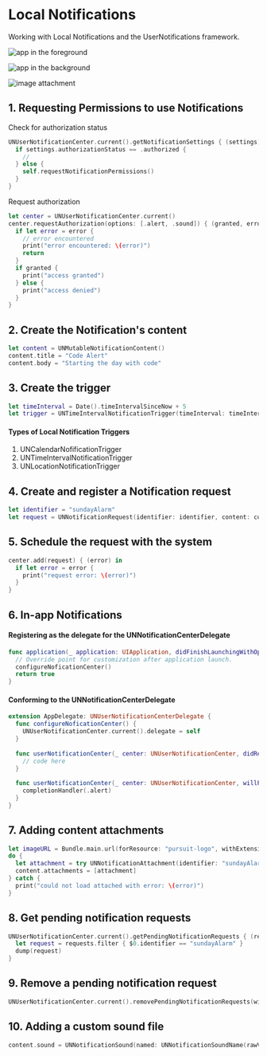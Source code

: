 # Local Notifications

Working with Local Notifications and the UserNotifications framework. 

![app in the foreground](Assets/app-in-foreground.png)

![app in the background](Assets/app-in-background.png)

![image attachment](Assets/image-attachment.png)


## 1. Requesting Permissions to use Notifications 

Check for authorization status
```swift 
UNUserNotificationCenter.current().getNotificationSettings { (settings) in
  if settings.authorizationStatus == .authorized {
    //
  } else {
    self.requestNotificationPermissions()
  }
}
```

Request authorization
```swift 
let center = UNUserNotificationCenter.current()
center.requestAuthorization(options: [.alert, .sound]) { (granted, error) in
  if let error = error {
    // error encountered
    print("error encountered: \(error)")
    return
  }
  if granted {
    print("access granted")
  } else {
    print("access denied")
  }
}
```

## 2. Create the Notification's content 

```swift 
let content = UNMutableNotificationContent()
content.title = "Code Alert"
content.body = "Starting the day with code"
```

## 3. Create the trigger

```swift 
let timeInterval = Date().timeIntervalSinceNow + 5
let trigger = UNTimeIntervalNotificationTrigger(timeInterval: timeInterval, repeats: false)
```

#### Types of Local Notification Triggers 

1. UNCalendarNofificationTrigger
2. UNTimeIntervalNotificationTrigger 
3. UNLocationNotificationTrigger

## 4. Create and register a Notification request 

```swift 
let identifier = "sundayAlarm"
let request = UNNotificationRequest(identifier: identifier, content: content, trigger: trigger)
```

## 5. Schedule the request with the system 

```swift 
center.add(request) { (error) in
  if let error = error {
    print("request error: \(error)")
  }
}
```

## 6. In-app Notifications 

#### Registering as the delegate for the UNNotificationCenterDelegate

```swift 
func application(_ application: UIApplication, didFinishLaunchingWithOptions launchOptions: [UIApplication.LaunchOptionsKey: Any]?) -> Bool {
  // Override point for customization after application launch.
  configureNoficationCenter()
  return true
}
```

#### Conforming to the UNNotificationCenterDelegate

```swift 
extension AppDelegate: UNUserNotificationCenterDelegate {
  func configureNoficationCenter() {
    UNUserNotificationCenter.current().delegate = self
  }
  
  func userNotificationCenter(_ center: UNUserNotificationCenter, didReceive response: UNNotificationResponse, withCompletionHandler completionHandler: @escaping () -> Void) {
    // code here
  }
  
  func userNotificationCenter(_ center: UNUserNotificationCenter, willPresent notification: UNNotification, withCompletionHandler completionHandler: @escaping (UNNotificationPresentationOptions) -> Void) {
    completionHandler(.alert)
  }
}
```

## 7. Adding content attachments 

```swift 
let imageURL = Bundle.main.url(forResource: "pursuit-logo", withExtension: "png")!
do {
  let attachment = try UNNotificationAttachment(identifier: "sundayAlarm", url: imageURL)
  content.attachments = [attachment]
} catch {
  print("could not load attached with error: \(error)")
}
```

## 8. Get pending notification requests 

```swift 
UNUserNotificationCenter.current().getPendingNotificationRequests { (requests) in
  let request = requests.filter { $0.identifier == "sundayAlarm" }
  dump(request)
}
```

## 9. Remove a pending notification request

```swift 
UNUserNotificationCenter.current().removePendingNotificationRequests(withIdentifiers: ["sundayAlarm"])
```

## 10. Adding a custom sound file 

```swift 
content.sound = UNNotificationSound(named: UNNotificationSoundName(rawValue: "deduction.mp3"))//.default
```
